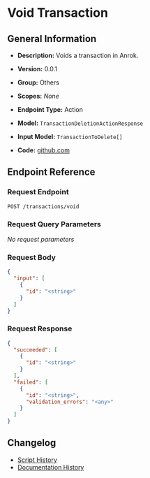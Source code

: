 <!-- BEGIN GENERATED CONTENT -->
# Void Transaction

## General Information

- **Description:** Voids a transaction in Anrok.

- **Version:** 0.0.1
- **Group:** Others
- **Scopes:** _None_
- **Endpoint Type:** Action
- **Model:** `TransactionDeletionActionResponse`
- **Input Model:** `TransactionToDelete[]`
- **Code:** [github.com](https://github.com/NangoHQ/integration-templates/tree/main/integrations/anrok/actions/void-transaction.ts)


## Endpoint Reference

### Request Endpoint

`POST /transactions/void`

### Request Query Parameters

_No request parameters_

### Request Body

```json
{
  "input": [
    {
      "id": "<string>"
    }
  ]
}
```

### Request Response

```json
{
  "succeeded": [
    {
      "id": "<string>"
    }
  ],
  "failed": [
    {
      "id": "<string>",
      "validation_errors": "<any>"
    }
  ]
}
```

## Changelog

- [Script History](https://github.com/NangoHQ/integration-templates/commits/main/integrations/anrok/actions/void-transaction.ts)
- [Documentation History](https://github.com/NangoHQ/integration-templates/commits/main/integrations/anrok/actions/void-transaction.md)

<!-- END  GENERATED CONTENT -->

